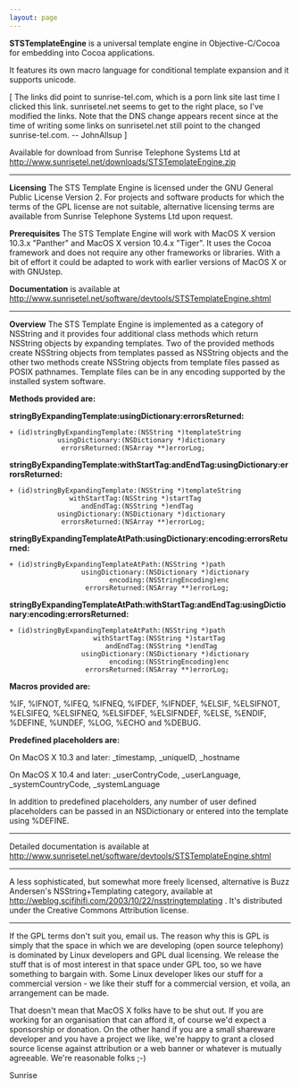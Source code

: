 ```yaml
---
layout: page
---
```


**STSTemplateEngine** is a universal template engine in Objective-C/Cocoa for embedding into Cocoa applications.

It features its own macro language for conditional template expansion and it supports unicode.

[ The links did point to sunrise-tel.com, which is a porn link site last time I clicked this link.  sunrisetel.net seems to get to the right place, so I've modified the links.  Note that the DNS change appears recent since at the time of writing some links on sunrisetel.net still point to the changed sunrise-tel.com.  -- JohnAllsup ]

Available for download from Sunrise Telephone Systems Ltd at http://www.sunrisetel.net/downloads/STSTemplateEngine.zip

----

**Licensing**
The STS Template Engine is licensed under the GNU General Public License Version 2. For projects and software products for which the terms of the GPL license are not suitable, alternative licensing terms are available from Sunrise Telephone Systems Ltd upon request.

**Prerequisites**
The STS Template Engine will work with MacOS X version 10.3.x "Panther" and MacOS X version 10.4.x "Tiger". It uses the Cocoa framework and does not require any other frameworks or libraries. With a bit of effort it could be adapted to work with earlier versions of MacOS X or with GNUstep.

**Documentation** is available at http://www.sunrisetel.net/software/devtools/STSTemplateEngine.shtml

----

**Overview**
The STS Template Engine is implemented as a category of NSString and it provides four additional class methods which return NSString objects by expanding templates. Two of the provided methods create NSString objects from templates passed as NSString objects and the other two methods create NSString objects from template files passed as POSIX pathnames. Template files can be in any encoding supported by the installed system software.

**Methods provided are:**

**stringByExpandingTemplate:usingDictionary:errorsReturned:**

    + (id)stringByExpandingTemplate:(NSString *)templateString
                usingDictionary:(NSDictionary *)dictionary
                 errorsReturned:(NSArray **)errorLog;


**stringByExpandingTemplate:withStartTag:andEndTag:usingDictionary:errorsReturned:**

    + (id)stringByExpandingTemplate:(NSString *)templateString
                   withStartTag:(NSString *)startTag
                      andEndTag:(NSString *)endTag
                usingDictionary:(NSDictionary *)dictionary
                 errorsReturned:(NSArray **)errorLog;


**stringByExpandingTemplateAtPath:usingDictionary:encoding:errorsReturned:**

    + (id)stringByExpandingTemplateAtPath:(NSString *)path
                      usingDictionary:(NSDictionary *)dictionary
                             encoding:(NSStringEncoding)enc
                       errorsReturned:(NSArray **)errorLog;


**stringByExpandingTemplateAtPath:withStartTag:andEndTag:usingDictionary:encoding:errorsReturned:**

    + (id)stringByExpandingTemplateAtPath:(NSString *)path
                         withStartTag:(NSString *)startTag
                            andEndTag:(NSString *)endTag
                      usingDictionary:(NSDictionary *)dictionary
                             encoding:(NSStringEncoding)enc
                       errorsReturned:(NSArray **)errorLog;


**Macros provided are:**

%IF, %IFNOT, %IFEQ, %IFNEQ, %IFDEF, %IFNDEF, %ELSIF, %ELSIFNOT, %ELSIFEQ, %ELSIFNEQ, %ELSIFDEF, %ELSIFNDEF, %ELSE, %ENDIF, %DEFINE, %UNDEF, %LOG, %ECHO and %DEBUG.

**Predefined placeholders are:**

On MacOS X 10.3 and later: _timestamp, _uniqueID, _hostname

On MacOS X 10.4 and later: _userContryCode, _userLanguage, _systemCountryCode, _systemLanguage

In addition to predefined placeholders, any number of user defined placeholders can be passed in an NSDictionary or entered into the template using %DEFINE.

----

Detailed documentation is available at http://www.sunrisetel.net/software/devtools/STSTemplateEngine.shtml

----

A less sophisticated, but somewhat more freely licensed, alternative is Buzz Andersen's NSString+Templating category, available at http://weblog.scifihifi.com/2003/10/22/nsstringtemplating .  It's distributed under the Creative Commons Attribution license.

----

If the GPL terms don't suit you, email us. The reason why this is GPL is simply that the space in which we are developing (open source telephony) is dominated by Linux developers and GPL dual licensing. We release the stuff that is of most interest in that space under GPL too, so we have something to bargain with. Some Linux developer likes our stuff for a commercial version - we like their stuff for a commercial version, et voila, an arrangement can be made.

That doesn't mean that MacOS X folks have to be shut out. If you are working for an organisation that can afford it, of course we'd expect a sponsorship or donation. On the other hand if you are a small shareware developer and you have a project we like, we're happy to grant a closed source license against attribution or a web banner or whatever is mutually agreeable. We're reasonable folks ;-)

Sunrise
